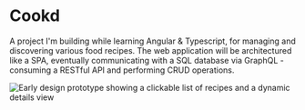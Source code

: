 # Cookd

A project I'm building while learning Angular & Typescript, 
for managing and discovering various food recipes.
The web application will be architectured like a SPA, 
eventually communicating with a SQL database via GraphQL - 
consuming a RESTful API and performing CRUD operations. 

![Early design prototype showing a clickable list of recipes and a dynamic details view](https://s18.postimg.org/rt7hgcjax/cookd_ui_1.png)
